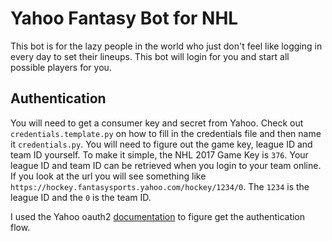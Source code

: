 # Yahoo Fantasy Bot for NHL
This bot is for the lazy people in the world who just don't feel like logging in every day to set their lineups. This bot will login for you and start all possible players for you.

## Authentication
You will need to get a consumer key and secret from Yahoo. Check out `credentials.template.py` on how to fill in the credentials file and then name it `credentials.py`. You will need to figure out the game key, league ID and team ID yourself. To make it simple, the NHL 2017 Game Key is `376`. Your league ID and team ID can be retrieved when you login to your team online. If you look at the url you will see something like `https://hockey.fantasysports.yahoo.com/hockey/1234/0`. The `1234` is the league ID and the `0` is the team ID. 

I used the Yahoo oauth2 [documentation](https://developer.yahoo.com/oauth2/guide/flows_authcode) to figure get the authentication flow.